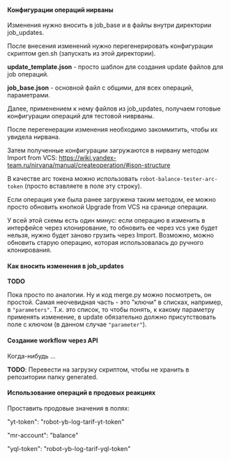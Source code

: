 #### Конфигурации операций нирваны

Изменения нужно вносить в job_base и в файлы внутри директории job_updates.

После внесения изменений нужно перегенерировать конфигурации скриптом gen.sh (запускать из этой директории).

**update_template.json** - просто шаблон для создания update файлов для job операций.

**job_base.json** - основной файл с общими, для всех операций, параметрами.

Далее, применением к нему файлов из job_updates, получаем готовые конфигурации
операций для тестовой ниврваны.

После перегенерации изменения необходимо закоммитить, чтобы их увидела нирвана.

Затем полученные конфигурации загружаются в нирвану методом Import from VCS: https://wiki.yandex-team.ru/nirvana/manual/createoperation/#json-structure

В качестве arc токена можно использовать `robot-balance-tester-arc-token` (просто вставляете в поле эту строку).

Если операция уже была ранее загружена таким методом, ее можно просто обновить кнопкой Upgrade from VCS на сранице операции.

У всей этой схемы есть один минус: если операцию в изменить в интерфейсе через клонирование,
то обновить ее через vcs уже будет нельзя, нужно будет заново грузить через Import. Возможно, можно обновить старую операцию, которая использовалась до ручного клонирования.

#### Как вносить изменения в job_updates
**TODO**

Пока просто по аналогии. Ну и код merge.py можно посмотреть, он простой.
Самая неочевидная часть - это "ключи" в списках, например, в `"parameters"`.
Т.к. это список, то чтобы понять, к какому параметру применять изменение,
в update обязательно должно присутствовать поле с ключом (в данном случае `"parameter"`).

#### Создание workflow через API
Когда-нибудь ...

**TODO**: Перевести на загрузку скриптом, чтобы не хранить в репозитории папку generated.

#### Использование операций в продовых реакциях
Проставить продовые значения в полях:

 "yt-token": "robot-yb-log-tarif-yt-token"

 "mr-account": "balance"

 "yql-token": "robot-yb-log-tarif-yql-token"
